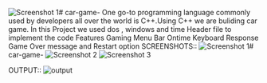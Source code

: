 ![Screenshot 1](https://github.com/prerna708/car-game-/assets/114134408/4d6ab522-f87f-4bee-b932-2f40e22fb83b)# car-game-
One go-to programming language commonly used by developers all over the world is C++.Using C++ we are buliding car  game. 
 In this Project we used dos , windows and time Header file to implement the code
Features
Gaming Menu Bar
Ontime Keyboard Response
Game Over message and Restart option
SCREENSHOTS::
![Screenshot 1](https://github.com/prerna708/car-game-/assets/114134408/4d6ab522-f87f-4bee-b932-2f40e22fb83b)# car-game-
![Screenshot 2](https://github.com/prerna708/car-game-/assets/114134408/96b3cab7-5350-44b5-86e0-be653bf8076a)
![Screenshot 3](https://github.com/prerna708/car-game-/assets/114134408/9a2c02ac-0794-4361-98bd-a9286beebc26)

OUTPUT::
![output](https://github.com/prerna708/car-game-/assets/114134408/82649074-54ee-4015-82e5-79a6a88eb5c3)

